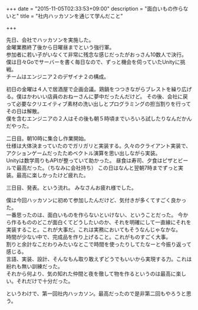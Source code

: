 +++
date = "2015-11-05T02:33:53+09:00"
description = "面白いもの作らないと"
title = "社内ハッカソンを通じて学んだこと"

+++

先日、会社でハッカソンを実施した。  
金曜業務終了後から日曜昼までという強行軍。  
参加者に若い子がいなくて非常に残念な感じだったがおっさん10数人で決行。  
僕は日々Goでサーバーを書く毎日なので、ずっと機会を伺っていたUnityに挑戦。  
チームはエンジニア２のデザイナ２の構成。  

初日の金曜は４人で居酒屋で企画会議。鶏鍋をつつきながらブレストを繰り広げる。僕はかわいい店員のおねーさんに夢中だったんだけど。
その後、会社に戻って必要なクリエイティブ素材の洗い出しとプログラミングの担当割りを行ってその日は解散。  
僕を含むエンジニアの２人はその後も朝５時頃までいろいろ試したりなんだかんだやった。

二日目。朝10時に集合し作業開始。  
仕様は大体決まっていたのでガリガリと実装する。久々のクライアント実装で、アクションゲームだったためベクトル演算を思い出しながら実装。  
Unityは数学周りもAPIが整っていて助かった。
昼食は寿司、夕食はピザとビールで最高だった。（ちなみに会社持ち）
この日はなんと翌朝7時までずっと実装。最高に楽しかったけど疲れた。

三日目、発表。という流れ。 
みなさんお疲れ様でした。

僕は今回ハッカソンに初めて参加したんだけど、気付きが多くてすごく良かった。  
一番思ったのは、面白いものを作らないといけない、ということだった。 
今から作るもののどこが面白くてどうしたいのか、それを明確にして一直線にそれを実装すること。これが大事だ。これは実務においてもそうなんじゃなかな。  
時間が少ない中で、完成品を作り上げること。これがものすごく大事。  
割りと余計なこだわりみたいなとこで時間を使ったりしてたなーと今振り返って感じる。  
言語、実装、設計、そんなもん取り敢えずどうでもいいから実現する力。これは紛れも無い訓練だった。  
それから何より、気の知れた仲間と夜を徹して物を作るというのは最高に楽しい。それだけで十分だった。

というわけで、第一回社内ハッカソン。最高だったので是非第二回もやろうと思う。
